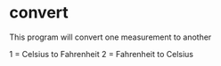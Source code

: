 # convert

This program will convert one measurement to another

1 = Celsius to Fahrenheit
2 = Fahrenheit to Celsius
